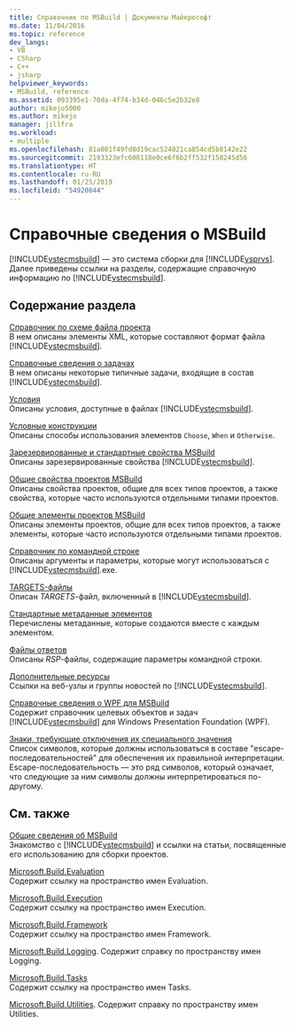 ```yaml
---
title: Справочник по MSBuild | Документы Майкрософт
ms.date: 11/04/2016
ms.topic: reference
dev_langs:
- VB
- CSharp
- C++
- jsharp
helpviewer_keywords:
- MSBuild, reference
ms.assetid: 093395e1-70da-4f74-b34d-046c5e2b32e8
author: mikejo5000
ms.author: mikejo
manager: jillfra
ms.workload:
- multiple
ms.openlocfilehash: 81a081f49fd8d19cac524021ca854cd5b8142e22
ms.sourcegitcommit: 2193323efc608118e0ce6f6b2ff532f158245d56
ms.translationtype: HT
ms.contentlocale: ru-RU
ms.lasthandoff: 01/25/2019
ms.locfileid: "54920844"
---
```

# <a name="msbuild-reference"></a>Справочные сведения о MSBuild
[!INCLUDE[vstecmsbuild](../extensibility/internals/includes/vstecmsbuild_md.md)] — это система сборки для [!INCLUDE[vsprvs](../code-quality/includes/vsprvs_md.md)]. Далее приведены ссылки на разделы, содержащие справочную информацию по [!INCLUDE[vstecmsbuild](../extensibility/internals/includes/vstecmsbuild_md.md)].  
  
## <a name="in-this-section"></a>Содержание раздела  
 [Справочник по схеме файла проекта](../msbuild/msbuild-project-file-schema-reference.md)  
 В нем описаны элементы XML, которые составляют формат файла [!INCLUDE[vstecmsbuild](../extensibility/internals/includes/vstecmsbuild_md.md)].  
  
 [Справочные сведения о задачах](../msbuild/msbuild-task-reference.md)  
 В нем описаны некоторые типичные задачи, входящие в состав [!INCLUDE[vstecmsbuild](../extensibility/internals/includes/vstecmsbuild_md.md)].  
  
 [Условия](../msbuild/msbuild-conditions.md)  
 Описаны условия, доступные в файлах [!INCLUDE[vstecmsbuild](../extensibility/internals/includes/vstecmsbuild_md.md)].  
  
 [Условные конструкции](../msbuild/msbuild-conditional-constructs.md)  
 Описаны способы использования элементов `Choose`, `When` и `Otherwise`.  
  
 [Зарезервированные и стандартные свойства MSBuild](../msbuild/msbuild-reserved-and-well-known-properties.md)  
 Описаны зарезервированные свойства [!INCLUDE[vstecmsbuild](../extensibility/internals/includes/vstecmsbuild_md.md)].  
  
 [Общие свойства проектов MSBuild](../msbuild/common-msbuild-project-properties.md)  
 Описаны свойства проектов, общие для всех типов проектов, а также свойства, которые часто используются отдельными типами проектов.  
  
 [Общие элементы проектов MSBuild](../msbuild/common-msbuild-project-items.md)  
 Описаны элементы проектов, общие для всех типов проектов, а также элементы, которые часто используются отдельными типами проектов.  
  
 [Справочник по командной строке](../msbuild/msbuild-command-line-reference.md)  
 Описаны аргументы и параметры, которые могут использоваться с [!INCLUDE[vstecmsbuild](../extensibility/internals/includes/vstecmsbuild_md.md)].exe.  
  
 [TARGETS-файлы](../msbuild/msbuild-dot-targets-files.md)  
 Описан *TARGETS*-файл, включенный в [!INCLUDE[vstecmsbuild](../extensibility/internals/includes/vstecmsbuild_md.md)].  
  
 [Стандартные метаданные элементов](../msbuild/msbuild-well-known-item-metadata.md)  
 Перечислены метаданные, которые создаются вместе с каждым элементом.  
  
 [Файлы ответов](../msbuild/msbuild-response-files.md)  
 Описаны *RSP*-файлы, содержащие параметры командной строки.  
  
 [Дополнительные ресурсы](https://social.msdn.microsoft.com/forums/vstudio/home?forum=msbuild)  
 Ссылки на веб-узлы и группы новостей по [!INCLUDE[vstecmsbuild](../extensibility/internals/includes/vstecmsbuild_md.md)].  
  
 [Справочные сведения о WPF для MSBuild](../msbuild/wpf-msbuild-reference.md)  
 Содержит справочник целевых объектов и задач [!INCLUDE[vstecmsbuild](../extensibility/internals/includes/vstecmsbuild_md.md)] для Windows Presentation Foundation (WPF).  
  
 [Знаки, требующие отключения их специального значения](../msbuild/special-characters-to-escape.md)  
 Список символов, которые должны использоваться в составе "escape-последовательностей" для обеспечения их правильной интерпретации. Escape-последовательность — это ряд символов, который означает, что следующие за ним символы должны интерпретироваться по-другому.  
  
## <a name="see-also"></a>См. также  
 [Общие сведения об MSBuild](../msbuild/msbuild.md)     
 Знакомство с [!INCLUDE[vstecmsbuild](../extensibility/internals/includes/vstecmsbuild_md.md)] и ссылки на статьи, посвященные его использованию для сборки проектов.  
  
 [Microsoft.Build.Evaluation](https://docs.microsoft.com/dotnet/api/microsoft.build.evaluation)  
 Содержит ссылку на пространство имен Evaluation.  
  
 [Microsoft.Build.Execution](https://docs.microsoft.com/dotnet/api/microsoft.build.execution)  
 Содержит ссылку на пространство имен Execution.  
  
 [Microsoft.Build.Framework](https://docs.microsoft.com/dotnet/api/microsoft.build.framework)  
 Содержит ссылку на пространство имен Framework.  
  
 [Microsoft.Build.Logging](https://docs.microsoft.com/dotnet/api/microsoft.build.logging). Содержит справку по пространству имен Logging.  
  
 [Microsoft.Build.Tasks](https://docs.microsoft.com/dotnet/api/microsoft.build.tasks)  
 Содержит ссылку на пространство имен Tasks.  
  
 [Microsoft.Build.Utilities](https://docs.microsoft.com/dotnet/api/microsoft.build.utilities). Содержит справку по пространству имен Utilities.
